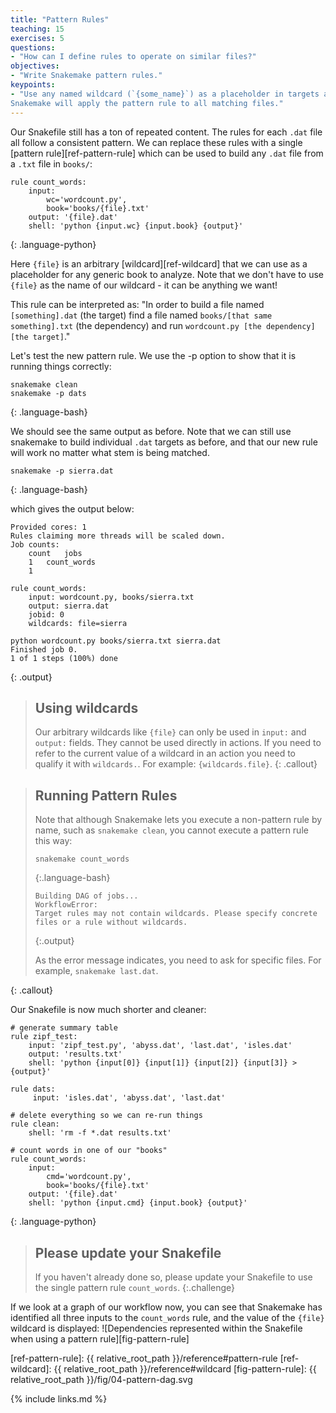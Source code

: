 ```yaml
---
title: "Pattern Rules"
teaching: 15
exercises: 5
questions:
- "How can I define rules to operate on similar files?"
objectives:
- "Write Snakemake pattern rules."
keypoints:
- "Use any named wildcard (`{some_name}`) as a placeholder in targets and dependencies.
Snakemake will apply the pattern rule to all matching files."
---
```


Our Snakefile still has a ton of repeated content. The rules for each `.dat`
file all follow a consistent pattern. We can replace these rules with a
single [pattern rule][ref-pattern-rule] which can be used to build any `.dat`
file from a `.txt` file in `books/`:

~~~
rule count_words:
    input:
        wc='wordcount.py',
        book='books/{file}.txt'
    output: '{file}.dat'
    shell: 'python {input.wc} {input.book} {output}'
~~~
{: .language-python}

Here `{file}` is an arbitrary [wildcard][ref-wildcard]
that we can use as a placeholder for any generic book to analyze.
Note that we don't have to use `{file}` as the name of our wildcard -
it can be anything we want!

This rule can be interpreted as:
"In order to build a file named `[something].dat` (the target)
find a file named `books/[that same something].txt` (the dependency)
and run `wordcount.py [the dependency] [the target]`."

Let's test the new pattern rule. We use the -p option to show that it is
running things correctly:

~~~
snakemake clean
snakemake -p dats
~~~
{: .language-bash}

We should see the same output as before. Note that we can still use snakemake
to build individual `.dat` targets as before, and that our new rule will work
no matter what stem is being matched.

~~~
snakemake -p sierra.dat
~~~
{: .language-bash}

which gives the output below:

~~~
Provided cores: 1
Rules claiming more threads will be scaled down.
Job counts:
	count	jobs
	1	count_words
	1

rule count_words:
    input: wordcount.py, books/sierra.txt
    output: sierra.dat
    jobid: 0
    wildcards: file=sierra

python wordcount.py books/sierra.txt sierra.dat
Finished job 0.
1 of 1 steps (100%) done
~~~
{: .output}

> ## Using wildcards
>
> Our arbitrary wildcards like `{file}` can only be used in
> `input:` and `output:` fields. They cannot be used directly in actions.
> If you need to refer to the current value of a wildcard in an action you
> need to qualify it with `wildcards.`. For example: `{wildcards.file}`.
{: .callout}

> ## Running Pattern Rules
>
> Note that although Snakemake lets you execute a non-pattern rule by name,
> such as `snakemake clean`, you cannot execute a pattern rule this way:
>
> ~~~
> snakemake count_words
> ~~~
> {:.language-bash}
> ~~~
> Building DAG of jobs...
> WorkflowError:
> Target rules may not contain wildcards. Please specify concrete files or a rule without wildcards.
> ~~~
> {:.output}
>
> As the error message indicates, you need to ask for specific files. For example, `snakemake last.dat`.
>
{: .callout}

Our Snakefile is now much shorter and cleaner:

~~~
# generate summary table
rule zipf_test:
    input: 'zipf_test.py', 'abyss.dat', 'last.dat', 'isles.dat'
    output: 'results.txt'
    shell: 'python {input[0]} {input[1]} {input[2]} {input[3]} > {output}'

rule dats:
     input: 'isles.dat', 'abyss.dat', 'last.dat'

# delete everything so we can re-run things
rule clean:
    shell: 'rm -f *.dat results.txt'

# count words in one of our "books"
rule count_words:
    input:
        cmd='wordcount.py',
        book='books/{file}.txt'
    output: '{file}.dat'
    shell: 'python {input.cmd} {input.book} {output}'
~~~
{: .language-python}

> ## Please update your Snakefile
>
> If you haven't already done so, please update your Snakefile
> to use the single pattern rule `count_words`.
{:.challenge}

If we look at a graph of our workflow now, you can see that Snakemake has
identified all three inputs to the `count_words` rule, and the value of the
`{file}` wildcard is displayed:
![Dependencies represented within the Snakefile when using a pattern rule][fig-pattern-rule]

[ref-pattern-rule]: {{ relative_root_path }}/reference#pattern-rule
[ref-wildcard]: {{ relative_root_path }}/reference#wildcard
[fig-pattern-rule]: {{ relative_root_path }}/fig/04-pattern-dag.svg

{% include links.md %}

